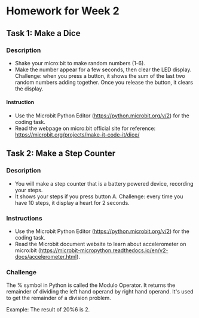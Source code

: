 
# Homework for Week 2

## Task 1: Make a Dice

### Description

* Shake your micro:bit to make random numbers (1-6).
* Make the number appear for a few seconds, then clear the LED display.
Challenge: when you press a button, it shows the sum of the last two random numbers adding together.  Once you release the button, it clears the display.

#### Instruction

* Use the Microbit Python Editor (https://python.microbit.org/v/2) for the coding task.
* Read the webpage on micro:bit official site for reference: https://microbit.org/projects/make-it-code-it/dice/

## Task 2: Make a Step Counter

### Description

* You will make a step counter that is a battery powered device, recording your steps.
* It shows your steps if you press button A. 
Challenge: every time you have 10 steps, it display a heart for 2 seconds.

### Instructions

* Use the Microbit Python Editor (https://python.microbit.org/v/2) for the coding task.
* Read the Microbit document website to learn about accelerometer on micro:bit (https://microbit-micropython.readthedocs.io/en/v2-docs/accelerometer.html). 

### Challenge

The % symbol in Python is called the Modulo Operator. It returns the remainder of dividing the left hand operand by right hand operand. It's used to get the remainder of a division problem.

Example:  The result of 20%6 is 2.
